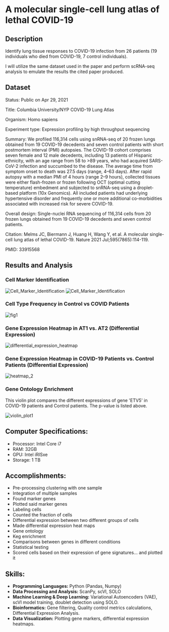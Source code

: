 #  A molecular single-cell lung atlas of lethal COVID-19

## Description

Identify lung tissue responses to COVID-19 infection from 26 patients (19 individuals who died from COVID-19, 7 control individuals).

I will utilize the same dataset used in the paper and perform scRNA-seq analysis to emulate the results the cited paper produced.

## Dataset

Status:	Public on Apr 29, 2021

Title: Columbia University/NYP COVID-19 Lung Atlas

Organism: Homo sapiens

Experiment type: Expression profiling by high throughput sequencing

Summary:	We profiled 116,314 cells using snRNA-seq of 20 frozen lungs obtained from 19 COVID-19 decedents and seven control patients with short postmortem interval (PMI) autopsies. The COVID-19 cohort comprises seven female and 12 male decedents, including 13 patients of Hispanic ethnicity, with an age range from 58 to >89 years, who had acquired SARS-CoV-2 infection and succumbed to the disease. The average time from symptom onset to death was 27.5 days (range, 4–63 days). After rapid autopsy with a median PMI of 4 hours (range 2–9 hours), collected tissues were either flash-frozen or frozen following OCT (optimal cutting temperature) embedment and subjected to snRNA-seq using a droplet-based platform (10x Genomics). All included patients had underlying hypertensive disorder and frequently one or more additional co-morbidities associated with increased risk for severe COVID-19.
  	
Overall design:	Single-nuclei RNA sequencing of 116,314 cells from 20 frozen lungs obtained from 19 COVID-19 decedents and seven control patients.

Citation: Melms JC, Biermann J, Huang H, Wang Y, et al. A molecular single-cell lung atlas of lethal COVID-19. Nature 2021 Jul;595(7865):114-119.

PMID: 33915568

## Results and Analysis
### Cell Marker Identification
![Cell_Marker_Identification](https://github.com/user-attachments/assets/c9137684-ab6a-4fa2-9cdf-2cfc9552ef31)
![Cell_Marker_Identification](https://github.com/user-attachments/assets/c9e2b2e1-e5be-4aff-b992-64be62f32e5a)

### Cell Type Frequency in Control vs COVID Patients
![fig1](https://github.com/user-attachments/assets/c79f2ed6-3817-408c-bcd5-21d08577288e)

### Gene Expression Heatmap in AT1 vs. AT2 (Differential Expression)
![differential_expression_heatmap](https://github.com/user-attachments/assets/ea8b6e44-12f7-429a-ac9c-658fc81bb282)

### Gene Expression Heatmap in COVID-19 Patients vs. Control Patients (Differential Expression)
![heatmap_2](https://github.com/user-attachments/assets/1d04347b-7a1a-4737-89da-479f323a3d44)


### Gene Ontology Enrichment
This violin plot compares the different expressions of gene 'ETV5' in COVID-19 patients and Control patients. The p-value is listed above. 

![violin_plot1](https://github.com/user-attachments/assets/7d304b9d-76a0-4838-8671-77703bb853c2)

## Computer Specifications:
-  Processor: Intel Core i7
-  RAM: 32GB
-  GPU: Intel iRISxe
-  Storage: 1 TB

## Accomplishments:
- Pre-processing clustering with one sample
- Integration of multiple samples
- Found marker genes
- Plotted said marker genes
- Labeling cells
- Counted the fraction of cells
- Differential expression between two different groups of cells
- Made differential expression heat maps
- Gene ontology
- Keg enrichment
- Comparisons between genes in different conditions
- Statistical testing
- Scored cells based on their expression of gene signatures... and plotted it

## Skills:
- **Programming Languages:** Python (Pandas, Numpy)
- **Data Processing and Analysis:** ScanPy, scVI, SOLO
- **Machine Learning & Deep Learning:** Variational Autoencoders (VAE), scVI model training, doublet detection using SOLO.
- **Bioinformatics:** Gene filtering, Quality control metrics calculations, Differential Expression Analysis.
- **Data Visualization:** Plotting gene markers, differential expression heatmaps.

